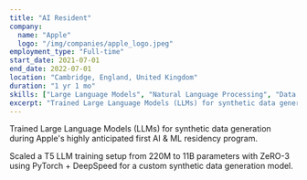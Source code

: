 ```yaml
---
title: "AI Resident"
company:
  name: "Apple"
  logo: "/img/companies/apple_logo.jpeg"
employment_type: "Full-time"
start_date: 2021-07-01
end_date: 2022-07-01
location: "Cambridge, England, United Kingdom"
duration: "1 yr 1 mo"
skills: ["Large Language Models", "Natural Language Processing", "Data Augmentation", "Machine Learning", "Python", "Research"]
excerpt: "Trained Large Language Models (LLMs) for synthetic data generation during Apple's highly anticipated first AI & ML residency program."
---
```


Trained Large Language Models (LLMs) for synthetic data generation during Apple's highly anticipated first AI & ML residency program.

Scaled a T5 LLM training setup from 220M to 11B parameters with ZeRO-3 using PyTorch + DeepSpeed for a custom synthetic data generation model.